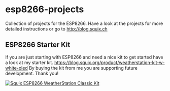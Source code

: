 # esp8266-projects

Collection of projects for the ESP8266. Have a look at the projects for more detailed instructions or go to http://blog.squix.ch

## ESP8266 Starter Kit

If you are just starting with ESP8266 and need a nice kit to get started have a look at my starter kit.
https://blog.squix.org/product/weatherstation-kit-w-white-oled
By buying the kit from me you are supporting future development. Thank you!

[![Squix ESP8266 WeatherStation Classic Kit](https://blog.squix.org/wp-content/uploads/2016/12/Components4-300x300.jpg)](https://blog.squix.org/product/weatherstation-kit-w-white-oled)
